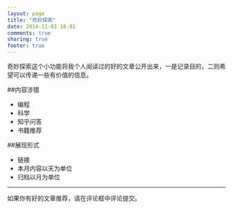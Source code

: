 ```yaml
---
layout: page
title: "奇妙探索"
date: 2014-11-01 16:01
comments: true
sharing: true
footer: true
---
```

奇妙探索这个小功能将我个人阅读过的好的文章公开出来，一是记录目的，二则希望可以传递一些有价值的信息。

##内容涉猎
  * 编程
  * 科学
  * 知乎问答
  * 书籍推荐
  
##展现形式
  * 链接
  * 本月内容以天为单位
  * 归档以月为单位

<div id="ganhuo_today"></div>

<div id="ganhuo_others"></div>
<hr/>
<div id="ganhuo_list"></div>
<script type="text/javascript" src="http://1.toolite.sinaapp.com/droid_top/droid_top.js" charset="utf-8"></script>

如果你有好的文章推荐，请在评论框中评论提交。
